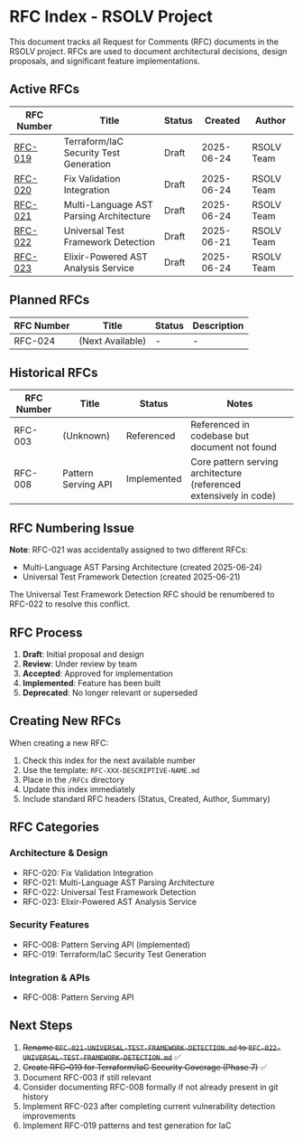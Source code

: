 # RFC Index - RSOLV Project

This document tracks all Request for Comments (RFC) documents in the RSOLV project. RFCs are used to document architectural decisions, design proposals, and significant feature implementations.

## Active RFCs

| RFC Number | Title | Status | Created | Author |
|------------|-------|--------|---------|---------|
| [RFC-019](./RFCs/RFC-019-TERRAFORM-IAC-SECURITY.md) | Terraform/IaC Security Test Generation | Draft | 2025-06-24 | RSOLV Team |
| [RFC-020](./RFCs/RFC-020-FIX-VALIDATION-INTEGRATION.md) | Fix Validation Integration | Draft | 2025-06-24 | RSOLV Team |
| [RFC-021](./RFCs/RFC-021-MULTI-LANGUAGE-AST-PARSING.md) | Multi-Language AST Parsing Architecture | Draft | 2025-06-24 | RSOLV Team |
| [RFC-022](./RFCs/RFC-022-UNIVERSAL-TEST-FRAMEWORK-DETECTION.md) | Universal Test Framework Detection | Draft | 2025-06-21 | RSOLV Team |
| [RFC-023](./RFCs/RFC-023-ELIXIR-AST-ANALYSIS-SERVICE.md) | Elixir-Powered AST Analysis Service | Draft | 2025-06-24 | RSOLV Team |

## Planned RFCs

| RFC Number | Title | Status | Description |
|------------|-------|--------|-------------|
| RFC-024 | (Next Available) | - | - |

## Historical RFCs

| RFC Number | Title | Status | Notes |
|------------|-------|--------|-------|
| RFC-003 | (Unknown) | Referenced | Referenced in codebase but document not found |
| RFC-008 | Pattern Serving API | Implemented | Core pattern serving architecture (referenced extensively in code) |

## RFC Numbering Issue

**Note**: RFC-021 was accidentally assigned to two different RFCs:
- Multi-Language AST Parsing Architecture (created 2025-06-24)
- Universal Test Framework Detection (created 2025-06-21)

The Universal Test Framework Detection RFC should be renumbered to RFC-022 to resolve this conflict.

## RFC Process

1. **Draft**: Initial proposal and design
2. **Review**: Under review by team
3. **Accepted**: Approved for implementation
4. **Implemented**: Feature has been built
5. **Deprecated**: No longer relevant or superseded

## Creating New RFCs

When creating a new RFC:
1. Check this index for the next available number
2. Use the template: `RFC-XXX-DESCRIPTIVE-NAME.md`
3. Place in the `/RFCs` directory
4. Update this index immediately
5. Include standard RFC headers (Status, Created, Author, Summary)

## RFC Categories

### Architecture & Design
- RFC-020: Fix Validation Integration
- RFC-021: Multi-Language AST Parsing Architecture
- RFC-022: Universal Test Framework Detection
- RFC-023: Elixir-Powered AST Analysis Service

### Security Features
- RFC-008: Pattern Serving API (implemented)
- RFC-019: Terraform/IaC Security Test Generation

### Integration & APIs
- RFC-008: Pattern Serving API

## Next Steps

1. ~~Rename `RFC-021-UNIVERSAL-TEST-FRAMEWORK-DETECTION.md` to `RFC-022-UNIVERSAL-TEST-FRAMEWORK-DETECTION.md`~~ ✅
2. ~~Create RFC-019 for Terraform/IaC Security Coverage (Phase 7)~~ ✅
3. Document RFC-003 if still relevant
4. Consider documenting RFC-008 formally if not already present in git history
5. Implement RFC-023 after completing current vulnerability detection improvements
6. Implement RFC-019 patterns and test generation for IaC
